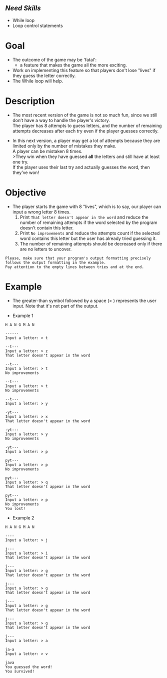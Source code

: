 ## ***Need Skills***
- While loop
- Loop control statements

# Goal
- The outcome of the game may be 'fatal':
    - a feature that makes the game all the more exciting.
- Work on implementing this feature so that players don't lose "lives" if they guess the letter correctly.
- The While loop will help.

# Description
- The most recent version of the game is not so much fun, since we still don’t have a way to handle the player's victory.
<br>The player has 8 attempts to guess letters, and the number of remaining attempts decreases after each try even if the player guesses correctly.

- In this next version, a player may get a lot of attempts because they are limited only by the number of mistakes they make.
<br>A player can be mistaken 8 times.
<br>>They win when they have guessed **all** the letters and still have at least one try.
<br>If the player uses their last try and actually guesses the word, then they’ve won!

# Objective
- The player starts the game with 8 "lives", which is to say, our player can input a wrong letter 8 times.
    1. Print `That letter doesn't appear in the word` and reduce the number of remaining attempts if the word selected by the program doesn't contain this letter.
    1. Print `No improvements` and reduce the attempts count if the selected word contains this letter but the user has already tried guessing it.
    1. The number of remaining attempts should be decreased only if there are no letters to uncover.
```
Please, make sure that your program's output formatting precisely follows the output formatting in the example.
Pay attention to the empty lines between tries and at the end.
```

# Example
- The greater-than symbol followed by a space (> ) represents the user input. Note that it's not part of the output.

- Example 1
```
H A N G M A N

------
Input a letter: > t

--t---
Input a letter: > z
That letter doesn't appear in the word

--t---
Input a letter: > t
No improvements

--t---
Input a letter: > t
No improvements

--t---
Input a letter: > y

-yt---
Input a letter: > x
That letter doesn't appear in the word

-yt---
Input a letter: > y
No improvements

-yt---
Input a letter: > p

pyt---
Input a letter: > p
No improvements

pyt---
Input a letter: > q
That letter doesn't appear in the word

pyt---
Input a letter: > p
No improvements
You lost!
```
- Example 2
```
H A N G M A N

----
Input a letter: > j

j---
Input a letter: > i
That letter doesn't appear in the word

j---
Input a letter: > g
That letter doesn't appear in the word

j---
Input a letter: > g
That letter doesn't appear in the word

j---
Input a letter: > g
That letter doesn't appear in the word

j---
Input a letter: > g
That letter doesn't appear in the word

j---
Input a letter: > a

ja-a
Input a letter: > v

java
You guessed the word!
You survived!
```
